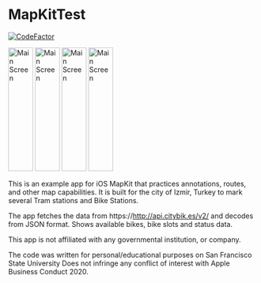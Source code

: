 # MapKitTest

[![CodeFactor](https://www.codefactor.io/repository/github/utkut/mapkittest/badge)](https://www.codefactor.io/repository/github/utkut/mapkittest)

<img src="https://github.com/utkut/MapKitTest/blob/master/Images/ss1.png?raw=true" width="50" height="250" title="Main Screen">
<img src="https://github.com/utkut/MapKitTest/blob/master/Images/ss2.png?raw=true" width="50" height="250" title="Main Screen">
<img src="https://github.com/utkut/MapKitTest/blob/master/Images/ss3.png?raw=true" width="50" height="250" title="Main Screen">
<img src="https://github.com/utkut/MapKitTest/blob/master/Images/ss4.png?raw=true" width="50" height="250" title="Main Screen">

This is an example app for iOS MapKit that practices annotations, routes, and other map capabilities. It is built for the city of Izmir, Turkey to mark several Tram stations and Bike Stations.

The app fetches the data from https://http://api.citybik.es/v2/ and decodes from JSON format. Shows available bikes, bike slots and status data.

This app is not affiliated with any governmental institution, or company. 

The code was written for personal/educational purposes on San Francisco State University
Does not infringe any conflict of interest with Apple Business Conduct 2020.
